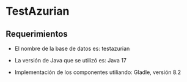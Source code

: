# **TestAzurian**
## Requerimientos
- El nombre de la base de datos es: testazurian
* La versión de Java que se utilizó es: Java 17
+ Implementación de los componentes utiliando: Gladle, versión 8.2
